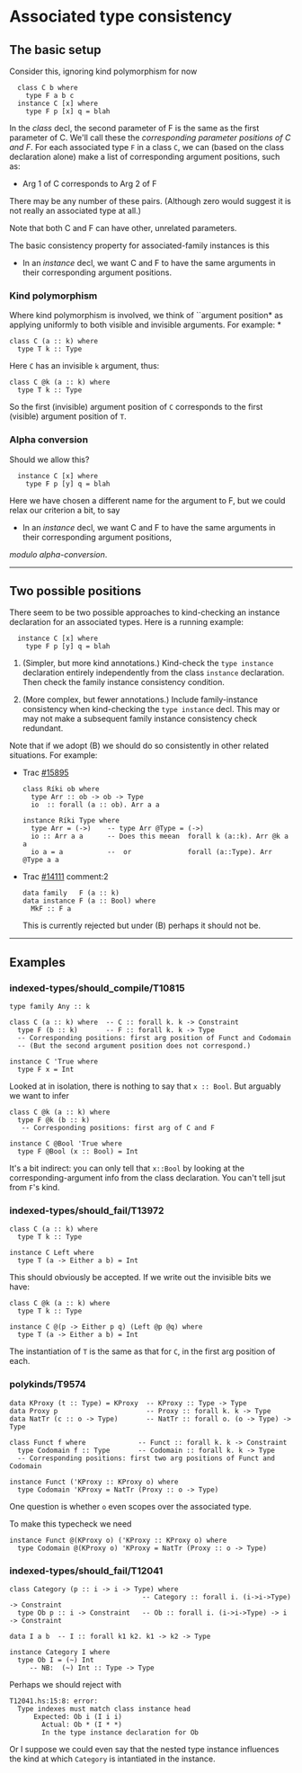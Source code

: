 # Associated type consistency


## The basic setup



Consider this, ignoring kind polymorphism for now


```wiki
  class C b where
    type F a b c
  instance C [x] where
    type F p [x] q = blah
```


In the *class* decl, the second parameter of F is the same as the first parameter of C.
We'll call these the *corresponding parameter positions of C and F*.  For each associated
type `F` in a class `C`, we can (based on the class declaration alone) make a list of
corresponding argument positions, such as:


- Arg 1 of C corresponds to Arg 2 of F


There may be any number of these pairs.  (Although zero would suggest it is not really
an associated type at all.)



Note that both C and F can have other, unrelated parameters.



The basic consistency property for associated-family instances is this


- In an *instance* decl, we want C and F to have the same arguments in their corresponding argument positions.

### Kind polymorphism



Where kind polymorphism is involved, we think of ``argument position* as applying uniformly
to both visible and invisible arguments.  For example:
*


```wiki
class C (a :: k) where
  type T k :: Type
```


Here `C` has an invisible `k` argument, thus:


```wiki
class C @k (a :: k) where
  type T k :: Type 
```


So the first (invisible) argument position of `C` corresponds to the first (visible) argument
position of `T`.


### Alpha conversion



Should we allow this?


```wiki
  instance C [x] where
    type F p [y] q = blah
```


Here we have chosen a different name for the argument to F, but we could relax our criterion a bit, to say


- In an *instance* decl, we want C and F to have the same arguments in their corresponding argument positions,


*modulo alpha-conversion*.


---


## Two possible positions



There seem to be two possible approaches to kind-checking an instance
declaration for an associated types.  Here is a running example:


```wiki
  instance C [x] where
    type F p [y] q = blah
```

1.  (Simpler, but more kind annotations.) Kind-check the `type instance` declaration entirely independently from the class `instance` declaration.  Then check the family instance consistency condition.

1.  (More complex, but fewer annotations.) Include family-instance consistency when kind-checking the `type instance` decl.  This may or may not make a subsequent family instance consistency check redundant.


Note that if we adopt (B) we should do so consistently in other related situations. For example:


- Trac [\#15895](https://gitlab.staging.haskell.org/ghc/ghc/issues/15895)

  ```wiki
  class Ríki ob where
    type Arr :: ob -> ob -> Type
    io  :: forall (a :: ob). Arr a a

  instance Ríki Type where
    type Arr = (->)    -- type Arr @Type = (->)
    io :: Arr a a      -- Does this meean  forall k (a::k). Arr @k a a
    io a = a           --  or              forall (a::Type). Arr @Type a a
  ```

- Trac [\#14111](https://gitlab.staging.haskell.org/ghc/ghc/issues/14111) comment:2

  ```wiki
  data family   F (a :: k)
  data instance F (a :: Bool) where
    MkF :: F a
  ```

  This is currently rejected but under (B) perhaps it should not be.

---


## Examples


### indexed-types/should\_compile/T10815


```wiki
type family Any :: k

class C (a :: k) where  -- C :: forall k. k -> Constraint
  type F (b :: k)       -- F :: forall k. k -> Type
  -- Corresponding positions: first arg position of Funct and Codomain
  -- (But the second argument position does not correspond.)

instance C 'True where
  type F x = Int
```


Looked at in isolation, there is nothing to say that `x :: Bool`.  But arguably
we want to infer


```wiki
class C @k (a :: k) where
  type F @k (b :: k)
   -- Corresponding positions: first arg of C and F

instance C @Bool 'True where
  type F @Bool (x :: Bool) = Int
```


It's a bit indirect: you can only tell that `x::Bool` by looking at the
corresponding-argument info from the class declaration.  You can't tell
jsut from `F`'s kind.


### indexed-types/should\_fail/T13972


```wiki
class C (a :: k) where
  type T k :: Type

instance C Left where
  type T (a -> Either a b) = Int
```


This should obviously be accepted.  If we write out the invisible bits we have:


```wiki
class C @k (a :: k) where
  type T k :: Type

instance C @(p -> Either p q) (Left @p @q) where
  type T (a -> Either a b) = Int
```


The instantiation of `T` is the same as that for `C`, in the first arg position of each.


### polykinds/T9574


```wiki
data KProxy (t :: Type) = KProxy  -- KProxy :: Type -> Type
data Proxy p                      -- Proxy :: forall k. k -> Type
data NatTr (c :: o -> Type)       -- NatTr :: forall o. (o -> Type) -> Type

class Funct f where             -- Funct :: forall k. k -> Constraint
  type Codomain f :: Type       -- Codomain :: forall k. k -> Type
  -- Corresponding positions: first two arg positions of Funct and Codomain

instance Funct ('KProxy :: KProxy o) where
  type Codomain 'KProxy = NatTr (Proxy :: o -> Type)
```


One question is whether `o` even scopes over the associated type.



To make this typecheck we need


```wiki
instance Funct @(KProxy o) ('KProxy :: KProxy o) where
  type Codomain @(KProxy o) 'KProxy = NatTr (Proxy :: o -> Type)
```

### indexed-types/should\_fail/T12041


```wiki
class Category (p :: i -> i -> Type) where
                                 -- Category :: forall i. (i->i->Type) -> Constraint
  type Ob p :: i -> Constraint   -- Ob :: forall i. (i->i->Type) -> i -> Constraint

data I a b  -- I :: forall k1 k2. k1 -> k2 -> Type

instance Category I where 
  type Ob I = (~) Int
     -- NB:  (~) Int :: Type -> Type
```


Perhaps we should reject with


```wiki
T12041.hs:15:8: error:
  Type indexes must match class instance head
      Expected: Ob i (I i i)
        Actual: Ob * (I * *)
        In the type instance declaration for Ob   
```


Or I suppose we could even say that the nested type instance influences
the kind at which `Category` is intantiated in the instance.


